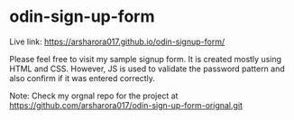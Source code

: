 # odin-sign-up-form

Live link:  https://arsharora017.github.io/odin-signup-form/

Please feel free to visit my sample signup form. It is created mostly using HTML and CSS. However, JS is used to validate the password pattern and also confirm if it was entered correctly.

Note: Check my orgnal repo for the project at https://github.com/arsharora017/odin-sign-up-form-orignal.git
